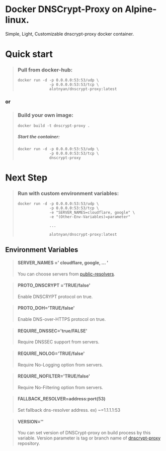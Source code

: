 # Docker DNSCrypt-Proxy on Alpine-linux.

Simple, Light, Customizable dnscrypt-proxy docker container.


# Quick start
>### Pull from docker-hub:
>     docker run -d -p 0.0.0.0:53:53/udp \
>                   -p 0.0.0.0:53:53/tcp \ 
>                   alotnyan/dnscrypt-proxy:latest

### or

>### Build your own image:
>     docker build -t dnscrypt-proxy .
>##### Start the container:
>     docker run -d -p 0.0.0.0:53:53/udp \
>                   -p 0.0.0.0:53:53/tcp \ 
>                   dnscrypt-proxy
> 


# Next Step
>### Run with custom environment variables:
>     docker run -d -p 0.0.0.0:53:53/udp \
>                   -p 0.0.0.0:53:53/tcp \ 
>                   -e "SERVER_NAMES=cloudflare, google" \
>                   -e "(Other-Env-Variables)=parameter"
>
>                   ...
>
>                   alotnyan/dnscrypt-proxy:latest



## Environment Variables
>#### SERVER_NAMES =' cloudflare, google, ... '
>You can choose servers from [public-resolvers](https://github.com/DNSCrypt/dnscrypt-resolvers/blob/master/v2/public-resolvers.md).

>#### PROTO_DNSCRYPT ='TRUE/false'
>Enable DNSCRYPT protocol on true. 

>#### PROTO_DOH='TRUE/false'
>Enable DNS-over-HTTPS protocol on true.

>#### REQUIRE_DNSSEC='true/FALSE'
>Require DNSSEC support from servers.

>#### REQUIRE_NOLOG='TRUE/false'
>Require No-Logging option from servers.

>#### REQUIRE_NOFILTER='TRUE/false'
>Require No-Filtering option from servers.

>#### FALLBACK_RESOLVER=address:port(53)
>Set fallback dns-resolver address.
>ex) ~=1.1.1.1:53

>#### VERSION=''
>You can set version of DNSCrypt-proxy on build process by this variable.
>Version parameter is tag or branch name of [dnscrypt-proxy](https://github.com/jedisct1/dnscrypt-proxy) repository.
